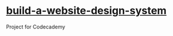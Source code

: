 # [build-a-website-design-system](https://jamesllllllllll.github.io/build-a-website-design-system/)
 Project for Codecademy
